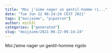 ```yaml
---
title: "Moi j’aime nager un gentil-homme ri..."
date: "Tue Jun 22 06:14:24 CEST 2021"
tags: ["moijaime", "pipotron"]
author: m1ch3l
categories: ["generated"]
slug: "moijaime/2021-06-22-06:14:24"
---
```


Moi j’aime nager un gentil-homme rigolo
